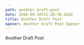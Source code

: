 ```yaml
---
path: another-draft-post
date: 2018-09-28T21:28:30.916Z
title: Another Draft Post
opener: Another Draft Post Opener
---
```

Another Draft Post
